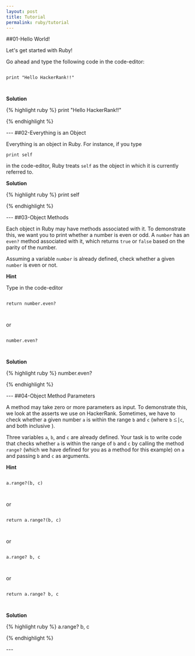 ```yaml
---
layout: post
title: Tutorial
permalink: ruby/tutorial
---
```

##01-Hello World!

Let's get started with Ruby!

Go ahead and type the following code in the code-editor:

```
print "Hello HackerRank!!"

```


<strong>Solution</strong>
<div class='solution'>{% highlight ruby %}
print "Hello HackerRank!!"
{% endhighlight %}
</div>
---
##02-Everything is an Object

Everything is an object in Ruby. For instance, if you type

`print self`

in the code-editor, Ruby treats `self` as the object in which it is currently referred to.


<strong>Solution</strong>
<div class='solution'>{% highlight ruby %}
print self
{% endhighlight %}
</div>
---
##03-Object Methods

Each object in Ruby may have methods associated with it. To demonstrate this, we want you to print whether a number is even or odd. A `number` has an `even?` method associated with it, which returns `true` or `false` based on the parity of the number.

Assuming a variable `number` is already defined, check whether a given `number` is even or not.

**Hint**

Type in the code-editor

```
return number.even?

```

or

```
number.even?

```


<strong>Solution</strong>
<div class='solution'>{% highlight ruby %}
number.even?
{% endhighlight %}
</div>
---
##04-Object Method Parameters

A method may take zero or more parameters as input. To demonstrate this, we look at the asserts we use on HackerRank. Sometimes, we have to check whether a given number `a` is within the range `b` and `c` (where `b` <span class="MathJax_Preview"></span><span class="MathJax" id="MathJax-Element-1-Frame" role="textbox" aria-readonly="true"><nobr><span class="math" id="MathJax-Span-1" style="width: 0.996em; display: inline-block;"><span style="display: inline-block; position: relative; width: 0.815em; height: 0px; font-size: 123%;"><span style="position: absolute; clip: rect(1.944em 1000.002em 2.983em -0.314em); top: -2.708em; left: 0.002em;"><span class="mrow" id="MathJax-Span-2"><span class="mo" id="MathJax-Span-3" style="font-family: MathJax_Main;">≤</span></span><span style="display: inline-block; width: 0px; height: 2.712em;"></span></span></span><span style="border-left-width: 0.003em; border-left-style: solid; display: inline-block; overflow: hidden; width: 0px; height: 1.058em; vertical-align: -0.219em;"></span></span></nobr></span><script type="math/tex" id="MathJax-Element-1">\le</script> `c`, and both inclusive ).

Three variables `a`, `b`, and `c` are already defined. Your task is to write code that checks whether `a` is within the range of `b` and `c` by calling the method `range?` (which we have defined for you as a method for this example) on `a` and passing `b` and `c` as arguments.

**Hint**

```
a.range?(b, c)

```

or

```
return a.range?(b, c)

```

or

```
a.range? b, c

```

or

```
return a.range? b, c

```


<strong>Solution</strong>
<div class='solution'>{% highlight ruby %}
a.range? b, c
{% endhighlight %}
</div>
---

